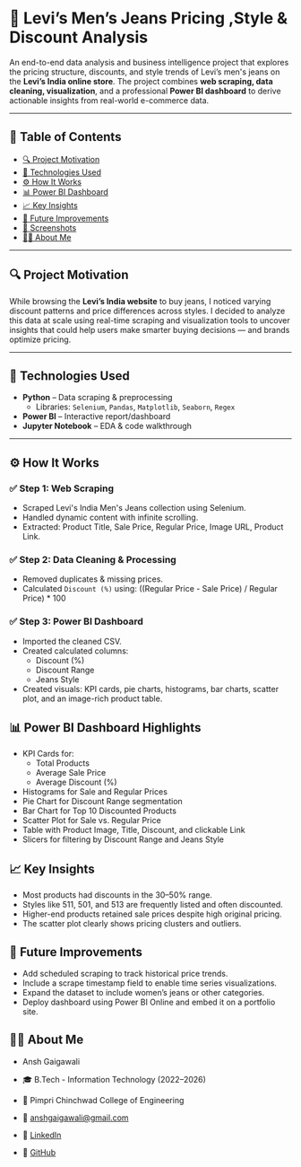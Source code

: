 # 👖 Levi’s Men’s Jeans Pricing ,Style & Discount Analysis

An end-to-end data analysis and business intelligence project that explores the pricing structure, discounts, and style trends of Levi’s men's jeans on the **Levi’s India online store**. The project combines **web scraping, data cleaning, visualization**, and a professional **Power BI dashboard** to derive actionable insights from real-world e-commerce data.

---

## 📌 Table of Contents
- [🔍 Project Motivation](#-project-motivation)
- [🧠 Technologies Used](#-technologies-used)
- [⚙️ How It Works](#-how-it-works)
- [📊 Power BI Dashboard](#-power-bi-dashboard)
- [📈 Key Insights](#-key-insights)
- [🔮 Future Improvements](#-future-improvements)
- [📸 Screenshots](#-screenshots)
- [🙋‍♂️ About Me](#-about-me)

---

## 🔍 Project Motivation
While browsing the **Levi’s India website** to buy jeans, I noticed varying discount patterns and price differences across styles. I decided to analyze this data at scale using real-time scraping and visualization tools to uncover insights that could help users make smarter buying decisions — and brands optimize pricing.

---

## 🧠 Technologies Used
- **Python** – Data scraping & preprocessing
  - Libraries: `Selenium`, `Pandas`, `Matplotlib`, `Seaborn`, `Regex`
- **Power BI** – Interactive report/dashboard
- **Jupyter Notebook** – EDA & code walkthrough

---

## ⚙️ How It Works

### ✅ Step 1: Web Scraping
- Scraped Levi's India Men's Jeans collection using Selenium.
- Handled dynamic content with infinite scrolling.
- Extracted: Product Title, Sale Price, Regular Price, Image URL, Product Link.

### ✅ Step 2: Data Cleaning & Processing
- Removed duplicates & missing prices.
- Calculated `Discount (%)` using:
  ((Regular Price - Sale Price) / Regular Price) * 100

### ✅ Step 3: Power BI Dashboard
- Imported the cleaned CSV.
- Created calculated columns:
  - Discount (%)
  - Discount Range
  - Jeans Style
- Created visuals: KPI cards, pie charts, histograms, bar charts, scatter plot, and an image-rich product table.

## 📊 Power BI Dashboard Highlights
- KPI Cards for:
  - Total Products
  - Average Sale Price
  - Average Discount (%)
- Histograms for Sale and Regular Prices
- Pie Chart for Discount Range segmentation
- Bar Chart for Top 10 Discounted Products
- Scatter Plot for Sale vs. Regular Price
- Table with Product Image, Title, Discount, and clickable Link
- Slicers for filtering by Discount Range and Jeans Style

## 📈 Key Insights
- Most products had discounts in the 30–50% range.
- Styles like 511, 501, and 513 are frequently listed and often discounted.
- Higher-end products retained sale prices despite high original pricing.
- The scatter plot clearly shows pricing clusters and outliers.

## 🔮 Future Improvements
- Add scheduled scraping to track historical price trends.
- Include a scrape timestamp field to enable time series visualizations.
- Expand the dataset to include women’s jeans or other categories.
- Deploy dashboard using Power BI Online and embed it on a portfolio site.

## 🙋‍♂️ About Me
- Ansh Gaigawali
- 🎓 B.Tech - Information Technology (2022–2026)
- 📍 Pimpri Chinchwad College of Engineering

- 📧 anshgaigawali@gmail.com
- 🔗 [LinkedIn](https://www.linkedin.com/in/ansh-gaigawali-b96482259/)
- 🐙 [GitHub](https://github.com/AnshGaigawali)
